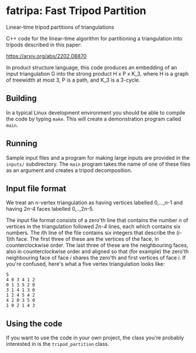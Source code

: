 # fatripa: Fast Tripod Partition
Linear-time tripod partitions of triangulations

C++ code for the linear-time algorithm for partitioning a triangulation into tripods described in this paper:

https://arxiv.org/abs/2202.08870

In product structure language, this code produces an embedding of an input triangulation G into the strong product H x P x K_3, where H is a graph of treewidth at most 3, P is a path, and K_3 is a 3-cycle.

## Building

In a typical Linux development environment you should be able to compile the code by typing `make`.  This will create a demonstration program called `main`.

## Running

Sample input files and a program for making large inputs are provided in the `inputs/` subdirectory. The `main` program takes the name of one of these files as an argument and creates a tripod decomposition.

## Input file format

We treat an *n*-vertex triangulation as having vertices labelled 0,...,*n*-1 and having 2*n*-4 faces labelled 0,..,2$n$-5.

The input file format consists of a zero'th line that contains the number *n* of vertices in the triangulation followed *2n-4* lines, each which contains six numbers. The *i*th line of the file contains six integers that describe the (*i*-1)th face.  The first three of these are the vertices of the face, in counterclockwise order. The last three of these are the neighbouring faces, also in counterclockwise order and aligned so that (for example) the zero'th neighbouring face of face *i* shares the zero'th and first vertices of face *i*.  If you're confused, here's what a five vertex triangulation looks like:

    5
    4 0 3 4 1 2
    0 1 3 5 2 0
    3 1 4 1 3 0
    1 2 4 5 4 2
    4 2 0 3 5 0
    1 0 2 1 4 3

## Using the code

If you want to use the code in your own project, the class you're probably interested in is the `tripod_partition` class.
